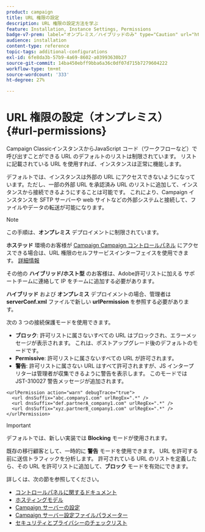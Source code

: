 ```yaml
---
product: campaign
title: URL 権限の設定
description: URL 権限の設定方法を学ぶ
feature: Installation, Instance Settings, Permissions
badge-v7-prem: label="オンプレミス／ハイブリッドのみ" type="Caution" url="https://experienceleague.adobe.com/docs/campaign-classic/using/installing-campaign-classic/architecture-and-hosting-models/hosting-models-lp/hosting-models.html?lang=ja" tooltip="オンプレミスデプロイメントとハイブリッドデプロイメントにのみ適用されます"
audience: installation
content-type: reference
topic-tags: additional-configurations
exl-id: 6fe8da3b-57b9-4a69-8602-a03993630b27
source-git-commit: 14ba450ebff9bba6a36c0df07d715b7279604222
workflow-type: tm+mt
source-wordcount: '333'
ht-degree: 27%

---
```


# URL 権限の設定（オンプレミス）{#url-permissions}



Campaign ClassicインスタンスからJavaScript コード（ワークフローなど）で呼び出すことができる URL のデフォルトのリストは制限されています。 リストに記載されている URL を使用すれば、インスタンスは正常に機能します。

デフォルトでは、インスタンスは外部の URL にアクセスできないようになっています。ただし、一部の外部 URL を承認済み URL のリストに追加して、インスタンスから接続できるようにすることは可能です。 これにより、Campaign インスタンスを SFTP サーバーや web サイトなどの外部システムと接続して、ファイルやデータの転送が可能になります。

>[!NOTE]
>
>この手順は、**オンプレミス** デプロイメントに制限されています。
>
>**ホステッド** 環境のお客様が [Campaign Campaign コントロールパネル](https://experienceleague.adobe.com/docs/control-panel/using/control-panel-home.html?lang=ja) にアクセスできる場合は、URL 権限のセルフサービスインターフェイスを使用できます。 [詳細情報](https://experienceleague.adobe.com/docs/control-panel/using/instances-settings/url-permissions.html?lang=ja)
>
>その他の **ハイブリッド/ホスト型** のお客様は、Adobe許可リストに加える サポートチームに連絡して IP をチームに追加する必要があります。
>

**ハイブリッド** および **オンプレミス** デプロイメントの場合、管理者は **serverConf.xml** ファイルで新しい **urlPermission** を参照する必要があります。


次の 3 つの接続保護モードを使用できます。

* **ブロック**: 許可リストに属さないすべての URL はブロックされ、エラーメッセージが表示されます。 これは、ポストアップグレード後のデフォルトのモードです。
* **Permissive**: 許可リストに属さないすべての URL が許可されます。
* **警告**: 許可リストに属さない URL はすべて許可されますが、JS インタープリターは管理者が収集できるように警告を表示します。 このモードでは JST-310027 警告メッセージが追加されます。

```
<urlPermission action="warn" debugTrace="true">
  <url dnsSuffix="abc.company1.com" urlRegEx=".*" />
  <url dnsSuffix="def.partnerA_company1.com" urlRegEx=".*" />
  <url dnsSuffix="xyz.partnerB_company1.com" urlRegEx=".*" />
</urlPermission>
```

>[!IMPORTANT]
>
>デフォルトでは、新しい実装では **Blocking** モードが使用されます。
>
>既存の移行顧客として、一時的に **警告** モードを使用できます。 URL を許可する前に送信トラフィックを分析します。 許可されている URL のリストを定義したら、その URL を許可リストに追加して、**ブロック** モードを有効にできます。

詳しくは、次の節を参照してください。

* [コントロールパネルに関するドキュメント](https://experienceleague.adobe.com/docs/control-panel/using/control-panel-home.html?lang=ja)
* [ホスティングモデル](hosting-models.md)
* [Campaign サーバーの設定](configuring-campaign-server.md)
* [Campaign サーバー設定ファイルパラメーター](the-server-configuration-file.md)
* [セキュリティとプライバシーのチェックリスト](get-started-security-privacy.md)
